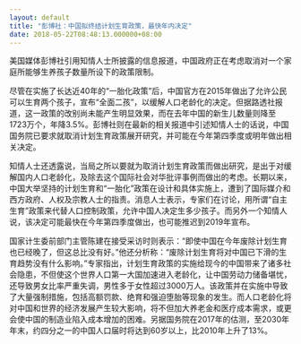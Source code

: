 ```yaml
---
layout: default
title: "彭博社：中国拟终结计划生育政策，最快年内决定"
date: 2018-05-22T08:48:13.000000+08:00
---
```


美国媒体彭博社引用知情人士所披露的信息报道，中国政府正在考虑取消对一个家庭所能够生养孩子数量所设下的政策限制。

尽管在实施了长达近40年的“一胎化政策”后，中国官方在2015年做出了允许公民可以生育两个孩子，宣布“全面二孩”，以缓解人口老龄化的决定。但据路透社报道，这一政策的改别尚未能产生明显效果，而在去年中国的新生儿数量则降至1723万个，年降3.5%。彭博社则在最新的相关报道中引述知情人士的话说，中国国务院已要求就取消计划生育政策展开研究，并可能在今年第四季度或明年做出相关决定。

知情人士还透露说，当局之所以要就为取消计划生育政策而做出研究，是出于对缓解国内人口老龄化，及除去这个国际社会对华批评事例而做出的考虑。长期以来，中国大举坚持的计划生育和“一胎化”政策在设计和具体实施上，遭到了国际媒介和西方政府、人权及宗教人士的指责。消息人士表示，专家们在讨论，用所谓“自主生育”政策来代替人口控制政策，允许中国人决定生多少孩子。而另外一个知情人说，该决定可能最快在今年第四季度做出，也可能推迟到2019年宣布。

国家计生委前部门主管陈建在接受采访时则表示：“即使中国在今年废除计划生育也已经晚了，但这总比没有好。”他还分析称：“废除计划生育将对中国已下滑的生育趋势没有什么影响。”专家指出，计划生育政策的实施给现今的中国带来了诸多社会隐患，不但使这个世界人口第一大国加速进入老龄化，让中国劳动力储备堪忧，还导致男女比率严重失调，男性多于女性超过3000万人。该政策并在实施中导致了大量强制措施，包括高额罚款、绝育和强迫堕胎等现象的发生。而人口老龄化将对中国和世界的经济发展产生较大影响，将不但加大养老金和医疗成本需求，或更会使中国的制造业陷入成本增加的困难。另据国务院在2017年的估测，至2030年年末，约四分之一的中国人口届时将达到60岁以上，比2010年上升了13%。

